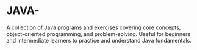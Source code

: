 # JAVA-
A collection of Java programs and exercises covering core concepts, object-oriented programming, and problem-solving. Useful for beginners and intermediate learners to practice and understand Java fundamentals.
